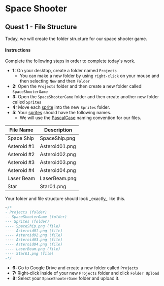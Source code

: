 # Space Shooter

## Quest 1 - File Structure

Today, we will create the folder structure for our space shooter game.

#### Instructions

Complete the following steps in order to complete today's work.

- **1:** On your desktop, create a folder named `Projects`
  - You can make a new folder by using `right-click` on your mouse and then selecting `New` and then `Folder`
- **2:** Open the `Projects` folder and then create a new folder called `SpaceShooterGame`
- **3:** Open the `SpaceShooterGame` folder and then create another new folder called `Sprites`
- **4:** Move each [sprite](../../../../vocabulary.md#sprite) into the new `Sprites` folder.
- **5:** Your [sprites](../../../../vocabulary.md#sprite) should have the following names.
  - We will use the [PascalCase](../../../../vocabulary.md#pascal-case) naming convention for our files.

| File Name   | Description    |
| ----------- | -------------- |
| Space Ship  | SpaceShip.png  |
| Asteroid #1 | Asteroid01.png |
| Asteroid #2 | Asteroid02.png |
| Asteroid #3 | Asteroid03.png |
| Asteroid #4 | Asteroid04.png |
| Laser Beam  | LaserBeam.png  |
| Star        | Star01.png     |

<div class="warning">
Your folder and file structure should look _exactly_ like this.

```cpp
~/*
- Projects (folder)
-- SpaceShooterGame (folder)
--- Sprites (folder)
---- SpaceShip.png (file)
---- Asteroid01.png (file)
---- Asteroid02.png (file)
---- Asteroid03.png (file)
---- Asteroid04.png (file)
---- LaserBeam.png (file)
---- Star01.png (file)
~*/
```

</div>

- **6:** Go to Google Drive and create a new folder called `Projects`
- **7:** Right-click inside of your new `Projects` folder and click `Folder Upload`
- **8:** Select your `SpaceShooterGame` folder and upload it.

